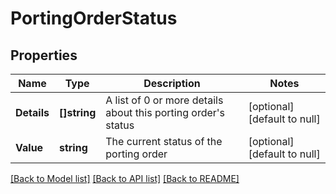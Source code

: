 # PortingOrderStatus

## Properties
Name | Type | Description | Notes
------------ | ------------- | ------------- | -------------
**Details** | **[]string** | A list of 0 or more details about this porting order&#x27;s status | [optional] [default to null]
**Value** | **string** | The current status of the porting order | [optional] [default to null]

[[Back to Model list]](../README.md#documentation-for-models) [[Back to API list]](../README.md#documentation-for-api-endpoints) [[Back to README]](../README.md)

